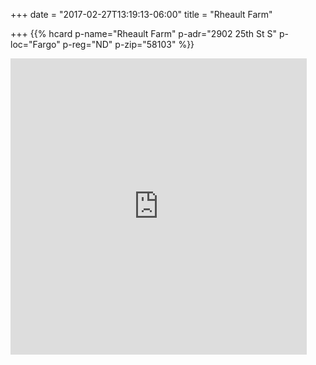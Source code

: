 +++
date = "2017-02-27T13:19:13-06:00"
title = "Rheault Farm"

+++
<span class="genericons-neue genericons-neue-location"></span>
{{% hcard p-name="Rheault Farm" p-adr="2902 25th St S" p-loc="Fargo"
p-reg="ND" p-zip="58103" %}}

<iframe src="https://www.google.com/maps/embed?pb=!1m18!1m12!1m3!1d2729.3478853678293!2d-96.82115308470965!3d46.836841179141146!2m3!1f0!2f0!3f0!3m2!1i1024!2i768!4f13.1!3m3!1m2!1s0x52c8cc6810fc14d3%3A0xe25c740297649b4d!2sRheault%20Farm!5e0!3m2!1sen!2sus!4v1652132545390!5m2!1sen!2sus" width="474" height="474" frameborder="0" style="border:0" allowfullscreen></iframe>
